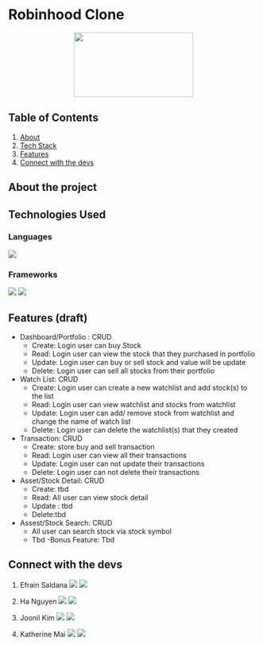 # Robinhood Clone 
<div align='center'>
 <image src="https://cdn.dribbble.com/users/1525393/screenshots/15425386/media/c11dce4f67e9d6620dbd6f047932c493.gif" width="240" height="130" >
</div>
 
## Table of Contents
1. [About](https://github.com/kmaikat/robinhood-clone/blob/main/wiki.md#about-the-project)
2. [Tech Stack](https://github.com/kmaikat/robinhood-clone/blob/main/wiki.md#tech-stack)
3. [Features](https://github.com/kmaikat/robinhood-clone/blob/main/wiki.md#features)
4. [Connect with the devs](https://github.com/kmaikat/robinhood-clone/blob/main/wiki.md#connect-with-the-devs)



## About the project
 
## Technologies Used
### Languages 
 <img src="https://img.shields.io/badge/Python-FFD43B?style=for-the-badge&logo=python&logoColor=blue](https://img.shields.io/badge/Python-FFD43B?style=for-the-badge&logo=python&logoColor=blue" />
 
### Frameworks 
 <img src="https://img.shields.io/badge/Docker-2CA5E0?style=for-the-badge&logo=docker&logoColor=white" /> <img src="https://img.shields.io/badge/Flask-000000?style=for-the-badge&logo=flask&logoColor=white" />
 

## Features (draft)
- Dashboard/Portfolio : CRUD
    + Create: Login user can buy Stock
    + Read: Login user can view the stock that they purchased in portfolio
    + Update: Login user can buy or sell stock and value will be update
    + Delete: Login user can sell all stocks from their portfolio
- Watch List: CRUD
    + Create: Login user can create a new watchlist and add stock(s) to the list
    + Read: Login user can view watchlist and stocks from watchlist
    + Update: Login user can add/ remove stock from watchlist and change the name of watch list
    + Delete: Login user can delete the watchlist(s) that they created
- Transaction: CRUD
    + Create: store buy and sell transaction
    + Read: Login user can view all their transactions
    + Update: Login user can not update their transactions
    + Delete: Login user can not delete their transactions
- Asset/Stock Detail: CRUD
    + Create:  tbd
    + Read: All user can view stock detail
    + Update : tbd
    + Delete:tbd
- Assest/Stock Search: CRUD
    + All user can search stock via stock symbol
    + Tbd
-Bonus Feature:  Tbd

## Connect with the devs
 1. Efrain Saldana
 <img src="https://img.shields.io/badge/GitHub-100000?style=for-the-badge&logo=github&logoColor=white" /> <img src="https://img.shields.io/badge/LinkedIn-0077B5?style=for-the-badge&logo=linkedin&logoColor=white" />
 
 2. Ha Nguyen
 <img src="https://img.shields.io/badge/GitHub-100000?style=for-the-badge&logo=github&logoColor=white" /> <img src="https://img.shields.io/badge/LinkedIn-0077B5?style=for-the-badge&logo=linkedin&logoColor=white" />
 
 3. Joonil Kim
 <img src="https://img.shields.io/badge/GitHub-100000?style=for-the-badge&logo=github&logoColor=white" /> <img src="https://img.shields.io/badge/LinkedIn-0077B5?style=for-the-badge&logo=linkedin&logoColor=white" />
 
 4. Katherine Mai
 <img src="https://img.shields.io/badge/GitHub-100000?style=for-the-badge&logo=github&logoColor=white" /> <img src="https://img.shields.io/badge/LinkedIn-0077B5?style=for-the-badge&logo=linkedin&logoColor=white" />
